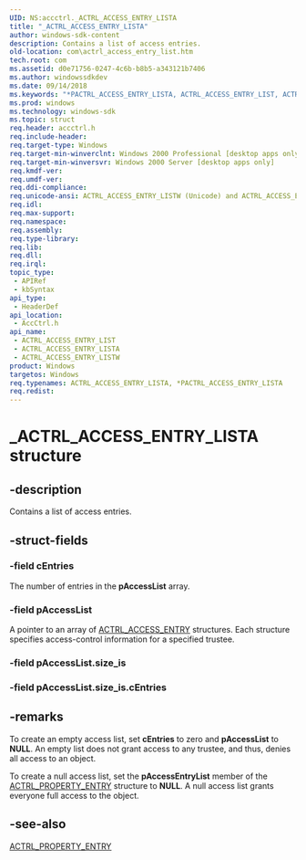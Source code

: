 ```yaml
---
UID: NS:accctrl._ACTRL_ACCESS_ENTRY_LISTA
title: "_ACTRL_ACCESS_ENTRY_LISTA"
author: windows-sdk-content
description: Contains a list of access entries.
old-location: com\actrl_access_entry_list.htm
tech.root: com
ms.assetid: d0e71756-0247-4c6b-b8b5-a343121b7406
ms.author: windowssdkdev
ms.date: 09/14/2018
ms.keywords: "*PACTRL_ACCESS_ENTRY_LISTA, ACTRL_ACCESS_ENTRY_LIST, ACTRL_ACCESS_ENTRY_LIST structure [COM], ACTRL_ACCESS_ENTRY_LISTA, ACTRL_ACCESS_ENTRY_LISTW, PACTRL_ACCESS_ENTRY_LIST, PACTRL_ACCESS_ENTRY_LIST structure pointer [COM], _ACTRL_ACCESS_ENTRY_LISTA, _ACTRL_ACCESS_ENTRY_LISTW, accctrl/ACTRL_ACCESS_ENTRY_LIST, accctrl/ACTRL_ACCESS_ENTRY_LISTA, accctrl/ACTRL_ACCESS_ENTRY_LISTW, accctrl/PACTRL_ACCESS_ENTRY_LIST, com.actrl_access_entry_list"
ms.prod: windows
ms.technology: windows-sdk
ms.topic: struct
req.header: accctrl.h
req.include-header: 
req.target-type: Windows
req.target-min-winverclnt: Windows 2000 Professional [desktop apps only]
req.target-min-winversvr: Windows 2000 Server [desktop apps only]
req.kmdf-ver: 
req.umdf-ver: 
req.ddi-compliance: 
req.unicode-ansi: ACTRL_ACCESS_ENTRY_LISTW (Unicode) and ACTRL_ACCESS_ENTRY_LISTA (ANSI)
req.idl: 
req.max-support: 
req.namespace: 
req.assembly: 
req.type-library: 
req.lib: 
req.dll: 
req.irql: 
topic_type:
 - APIRef
 - kbSyntax
api_type:
 - HeaderDef
api_location:
 - AccCtrl.h
api_name:
 - ACTRL_ACCESS_ENTRY_LIST
 - ACTRL_ACCESS_ENTRY_LISTA
 - ACTRL_ACCESS_ENTRY_LISTW
product: Windows
targetos: Windows
req.typenames: ACTRL_ACCESS_ENTRY_LISTA, *PACTRL_ACCESS_ENTRY_LISTA
req.redist: 
---
```


# _ACTRL_ACCESS_ENTRY_LISTA structure


## -description


Contains a list of access entries.


## -struct-fields




### -field cEntries

The number of entries in the <b>pAccessList</b> array.


### -field pAccessList

A pointer to an array of <a href="https://msdn.microsoft.com/bcb2ad72-7b00-4582-b05e-e00720a4db77">ACTRL_ACCESS_ENTRY</a> structures. Each structure specifies access-control information for a specified trustee. 



### -field pAccessList.size_is

 


### -field pAccessList.size_is.cEntries

 




## -remarks



To create an empty access list, set <b>cEntries</b> to zero and <b>pAccessList</b> to <b>NULL</b>. An empty list does not grant access to any trustee, and thus, denies all access to an object.

To create a null access list, set the <b>pAccessEntryList</b> member of the <a href="https://msdn.microsoft.com/90b13dd1-0ca6-4674-b9fa-a61aed4637d7">ACTRL_PROPERTY_ENTRY</a> structure to <b>NULL</b>. A null access list grants everyone full access to the object.




## -see-also




<a href="https://msdn.microsoft.com/90b13dd1-0ca6-4674-b9fa-a61aed4637d7">ACTRL_PROPERTY_ENTRY</a>
 

 

